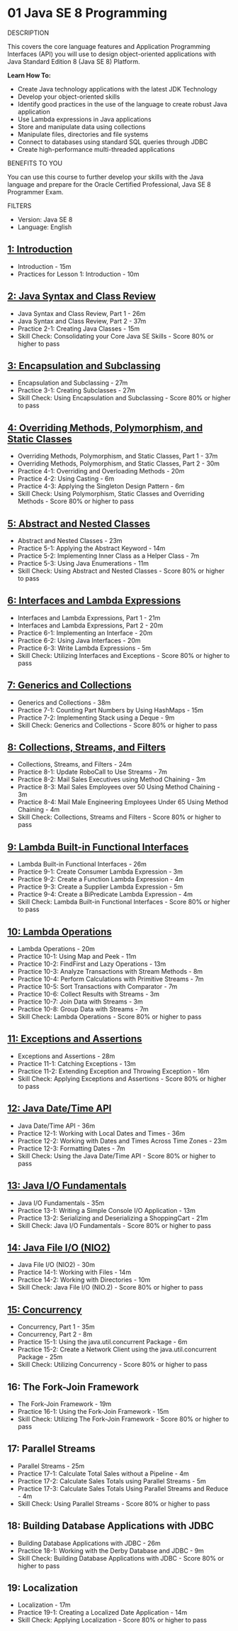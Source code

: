 # 01 Java SE 8 Programming

DESCRIPTION

This covers the core language features and Application Programming Interfaces (API) you will use to design object-oriented applications with Java Standard Edition 8 (Java SE 8) Platform.

**Learn How To:**

* Create Java technology applications with the latest JDK Technology
* Develop your object-oriented skills
* Identify good practices in the use of the language to create robust Java application
* Use Lambda expressions in Java applications
* Store and manipulate data using collections
* Manipulate files, directories and file systems
* Connect to databases using standard SQL queries through JDBC
* Create high-performance multi-threaded applications

BENEFITS TO YOU

You can use this course to further develop your skills with the Java language and prepare for the Oracle Certified Professional, Java SE 8 Programmer Exam.

FILTERS

* Version: Java SE 8
* Language: English

## [1: Introduction](01-Java-SE-8-Programming/01-Introduction.md)

   * Introduction - 15m
   * Practices for Lesson 1: Introduction - 10m

## [2: Java Syntax and Class Review](01-Java-SE-8-Programming/02-Java-Syntax-and-Class-Review.md)

   * Java Syntax and Class Review, Part 1 - 26m
   * Java Syntax and Class Review, Part 2 - 37m
   * Practice 2-1: Creating Java Classes - 15m
   * Skill Check: Consolidating your Core Java SE Skills - Score 80% or higher to pass

## [3: Encapsulation and Subclassing](01-Java-SE-8-Programming/03-Encapsulation-and-Subclassing.md)

   * Encapsulation and Subclassing - 27m
   * Practice 3-1: Creating Subclasses - 27m
   * Skill Check: Using Encapsulation and Subclassing - Score 80% or higher to pass

## [4: Overriding Methods, Polymorphism, and Static Classes](01-Java-SE-8-Programming/04-Overriding-Methods-Polymorphism-and-Static-Classes.md)

   * Overriding Methods, Polymorphism, and Static Classes, Part 1 - 37m
   * Overriding Methods, Polymorphism, and Static Classes, Part 2 - 30m
   * Practice 4-1: Overriding and Overloading Methods - 20m
   * Practice 4-2: Using Casting - 6m
   * Practice 4-3: Applying the Singleton Design Pattern - 6m
   * Skill Check: Using Polymorphism, Static Classes and Overriding Methods - Score 80% or higher to pass

## [5: Abstract and Nested Classes](01-Java-SE-8-Programming/05-Abstract-and-Nested-Classes.md)

   * Abstract and Nested Classes - 23m
   * Practice 5-1: Applying the Abstract Keyword - 14m
   * Practice 5-2: Implementing Inner Class as a Helper Class - 7m
   * Practice 5-3: Using Java Enumerations - 11m
   * Skill Check: Using Abstract and Nested Classes - Score 80% or higher to pass

## [6: Interfaces and Lambda Expressions](01-Java-SE-8-Programming/06-Interfaces-and-Lambda-Expressions.md)

   * Interfaces and Lambda Expressions, Part 1 - 21m
   * Interfaces and Lambda Expressions, Part 2 - 20m
   * Practice 6-1: Implementing an Interface - 20m
   * Practice 6-2: Using Java Interfaces - 20m
   * Practice 6-3: Write Lambda Expressions - 5m
   * Skill Check: Utilizing Interfaces and Exceptions - Score 80% or higher to pass

## [7: Generics and Collections](01-Java-SE-8-Programming/07-Generics-and-Collections.md)

   * Generics and Collections - 38m
   * Practice 7-1: Counting Part Numbers by Using HashMaps - 15m
   * Practice 7-2: Implementing Stack using a Deque - 9m
   * Skill Check: Generics and Collections - Score 80% or higher to pass

## [8: Collections, Streams, and Filters](01-Java-SE-8-Programming/08-Collections-Streams-and-Filters.md)

   * Collections, Streams, and Filters - 24m
   * Practice 8-1: Update RoboCall to Use Streams - 7m
   * Practice 8-2: Mail Sales Executives using Method Chaining - 3m
   * Practice 8-3: Mail Sales Employees over 50 Using Method Chaining - 3m
   * Practice 8-4: Mail Male Engineering Employees Under 65 Using Method Chaining - 4m
   * Skill Check: Collections, Streams and Filters - Score 80% or higher to pass

## [9: Lambda Built-in Functional Interfaces](01-Java-SE-8-Programming/09-Lambda-Built-in-Functional-Interfaces.md)

   * Lambda Built-in Functional Interfaces - 26m
   * Practice 9-1: Create Consumer Lambda Expression - 3m
   * Practice 9-2: Create a Function Lambda Expression - 4m
   * Practice 9-3: Create a Supplier Lambda Expression - 5m
   * Practice 9-4: Create a BiPredicate Lambda Expression - 4m
   * Skill Check: Lambda Built-in Functional Interfaces - Score 80% or higher to pass

## [10: Lambda Operations](01-Java-SE-8-Programming/10-Lambda-Operations.md)

   * Lambda Operations - 20m
   * Practice 10-1: Using Map and Peek - 11m
   * Practice 10-2: FindFirst and Lazy Operations - 13m
   * Practice 10-3: Analyze Transactions with Stream Methods - 8m
   * Practice 10-4: Perform Calculations with Primitive Streams - 7m
   * Practice 10-5: Sort Transactions with Comparator - 7m
   * Practice 10-6: Collect Results with Streams - 3m
   * Practice 10-7: Join Data with Streams - 3m
   * Practice 10-8: Group Data with Streams - 7m
   * Skill Check: Lambda Operations - Score 80% or higher to pass

## [11: Exceptions and Assertions](01-Java-SE-8-Programming/11-Exceptions-and-Assertions.md)

   * Exceptions and Assertions - 28m
   * Practice 11-1: Catching Exceptions - 13m
   * Practice 11-2: Extending Exception and Throwing Exception - 16m
   * Skill Check: Applying Exceptions and Assertions - Score 80% or higher to pass
   
## [12: Java Date/Time API](01-Java-SE-8-Programming/12-Java-Date-Time-API.md)

   * Java Date/Time API - 36m
   * Practice 12-1: Working with Local Dates and Times - 36m
   * Practice 12-2: Working with Dates and Times Across Time Zones - 23m
   * Practice 12-3: Formatting Dates - 7m
   * Skill Check: Using the Java Date/Time API - Score 80% or higher to pass

## [13: Java I/O Fundamentals](01-Java-SE-8-Programming/13-Java-IO-Fundamentals.md)
 
   * Java I/O Fundamentals - 35m
   * Practice 13-1: Writing a Simple Console I/O Application - 13m
   * Practice 13-2: Serializing and Deserializing a ShoppingCart - 21m
   * Skill Check: Java I/O Fundamentals - Score 80% or higher to pass

## [14: Java File I/O (NIO2)](01-Java-SE-8-Programming/14-Java-File-IO-NIO2.md)

   * Java File I/O (NIO2) - 30m
   * Practice 14-1: Working with Files - 14m
   * Practice 14-2: Working with Directories - 10m
   * Skill Check: Java File I/O (NIO.2) - Score 80% or higher to pass

## [15: Concurrency](01-Java-SE-8-Programming/15-Concurrency.md)

   * Concurrency, Part 1 - 35m
   * Concurrency, Part 2 - 8m
   * Practice 15-1: Using the java.util.concurrent Package - 6m
   * Practice 15-2: Create a Network Client using the java.util.concurrent Package - 25m
   * Skill Check: Utilizing Concurrency - Score 80% or higher to pass

## 16: The Fork-Join Framework

   * The Fork-Join Framework - 19m
   * Practice 16-1: Using the Fork-Join Framework - 15m
   * Skill Check: Utilizing The Fork-Join Framework - Score 80% or higher to pass

## 17: Parallel Streams

   * Parallel Streams - 25m
   * Practice 17-1: Calculate Total Sales without a Pipeline - 4m
   * Practice 17-2: Calculate Sales Totals using Parallel Streams - 5m
   * Practice 17-3: Calculate Sales Totals Using Parallel Streams and Reduce - 4m
   * Skill Check: Using Parallel Streams - Score 80% or higher to pass

## 18: Building Database Applications with JDBC

   * Building Database Applications with JDBC - 26m
   * Practice 18-1: Working with the Derby Database and JDBC - 9m
   * Skill Check: Building Database Applications with JDBC - Score 80% or higher to pass

## 19: Localization

   * Localization - 17m
   * Practice 19-1: Creating a Localized Date Application - 14m
   * Skill Check: Applying Localization - Score 80% or higher to pass
